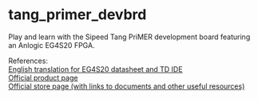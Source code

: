 # tang_primer_devbrd
Play and learn with the Sipeed Tang PriMER development board featuring an Anlogic EG4S20 FPGA.

References:  
[English translation for EG4S20 datasheet and TD IDE](https://github.com/kprasadvnsi/Anlogic_Doc_English)  
[Official product page](https://tang.sipeed.com/en/)  
[Official store page (with links to documents and other useful resources)](https://www.seeedstudio.com/Sipeed-TANG-PriMER-FPGA-Development-Board-p-2881.html)  
